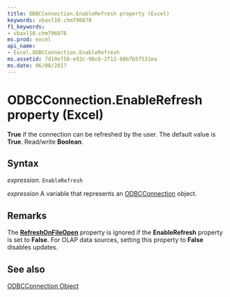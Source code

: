```yaml
---
title: ODBCConnection.EnableRefresh property (Excel)
keywords: vbaxl10.chm796078
f1_keywords:
- vbaxl10.chm796078
ms.prod: excel
api_name:
- Excel.ODBCConnection.EnableRefresh
ms.assetid: 7d10e758-e92c-90c6-2f12-60b7b5f531ea
ms.date: 06/08/2017
---
```



# ODBCConnection.EnableRefresh property (Excel)

 **True** if the connection can be refreshed by the user. The default value is **True**. Read/write **Boolean**.


## Syntax

 _expression_. `EnableRefresh`

 _expression_ A variable that represents an [ODBCConnection](Excel.ODBCConnection.md) object.


## Remarks

The  **[RefreshOnFileOpen](Excel.ODBCConnection.RefreshOnFileOpen.md)** property is ignored if the **EnableRefresh** property is set to **False**. For OLAP data sources, setting this property to **False** disables updates.


## See also


[ODBCConnection Object](Excel.ODBCConnection.md)

